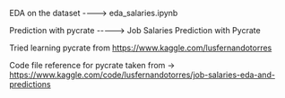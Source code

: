 EDA on the dataset ----> eda_salaries.ipynb

Prediction with pycrate -----> Job Salaries Prediction with Pycrate

Tried learning pycrate from https://www.kaggle.com/lusfernandotorres

Code file reference for pycrate taken from -> https://www.kaggle.com/code/lusfernandotorres/job-salaries-eda-and-predictions
